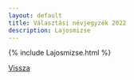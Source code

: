```yaml
---
layout: default
title: Választási névjegyzék 2022
description: Lajosmizse
---
```


{% include Lajosmizse.html %}

[Vissza](./)